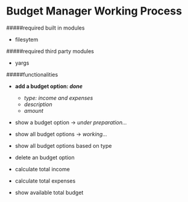 Budget Manager Working Process
==============================

#####required built in modules
* filesytem

#####required third party modules
* yargs

#####functionalities
* **add a budget option: _done_**
	* _type: income and expenses_
	* _description_
	* _amount_

* show a budget option -> _under preparation..._
* show all budget options -> _working..._
* show all budget options based on type
* delete an budget option
* calculate total income
* calculate total expenses
* show available total budget